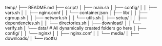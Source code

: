 temp/
├── README.md
├── script/
│   ├── main.sh
│   ├── config/
│   │   ├── vars.sh
│   │   ├── nginx.conf
│   │   └── container.json
│   ├── lib/
│   │   ├── cgroup.sh
│   │   ├── network.sh
│   │   └── utils.sh
│   ├── setup/
│   │   ├── dependencies.sh
│   │   └── directories.sh
│   ├── download/
│   │   └── verify.sh
│   └── data/  # All dynamically created folders go here
│       ├── config/
│       │   └── nginx/
│       │       ├── nginx.conf
│       │       └── media/
│       ├── downloads/
│       └── rootfs/
